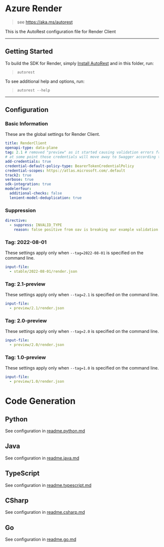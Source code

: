 # Azure Render

> see https://aka.ms/autorest

This is the AutoRest configuration file for Render Client

---

## Getting Started

To build the SDK for Render, simply [Install AutoRest](https://aka.ms/autorest/install) and in this folder, run:

> `autorest`

To see additional help and options, run:

> `autorest --help`

---

## Configuration

### Basic Information

These are the global settings for Render Client.

``` yaml
title: RenderClient
openapi-type: data-plane
tag: 2.1 # removed "preview" as it started causing validation errors from v0.26 of the Swagger Lintdiff.
# at some point those credentials will move away to Swagger according to [this](https://github.com/Azure/autorest/issues/3718)
add-credentials: true
credential-default-policy-type: BearerTokenCredentialPolicy
credential-scopes: https://atlas.microsoft.com/.default
track2: true
verbose: true
sdk-integration: true
modelerfour:
  additional-checks: false
  lenient-model-deduplication: true
```

### Suppression

``` yaml
directive:
  - suppress: INVALID_TYPE
    reason: false positive from oav is breaking our example validation. See azure/oav#1021.
```

### Tag: 2022-08-01

These settings apply only when `--tag=2022-08-01` is specified on the command line.
``` yaml $(tag) == '2022-08-01'
input-file:
  - stable/2022-08-01/render.json
```

### Tag: 2.1-preview

These settings apply only when `--tag=2.1` is specified on the command line.

``` yaml $(tag) == '2.1'
input-file:
  - preview/2.1/render.json
```

### Tag: 2.0-preview

These settings apply only when `--tag=2.0` is specified on the command line.

``` yaml $(tag) == '2.0'
input-file:
  - preview/2.0/render.json
```

### Tag: 1.0-preview

These settings apply only when `--tag=1.0` is specified on the command line.

``` yaml $(tag) == '1.0'
input-file:
  - preview/1.0/render.json
```

# Code Generation

## Python

See configuration in [readme.python.md](./readme.python.md)

## Java

See configuration in [readme.java.md](./readme.java.md)

## TypeScript

See configuration in [readme.typescript.md](./readme.typescript.md)

## CSharp

See configuration in [readme.csharp.md](./readme.csharp.md)

## Go

See configuration in [readme.go.md](./readme.go.md)
